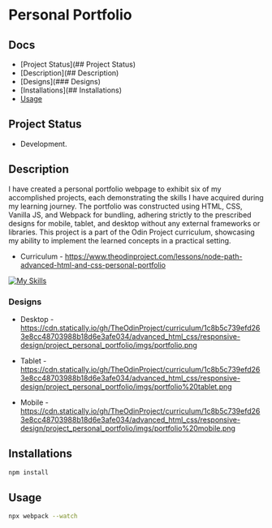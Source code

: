 # Personal Portfolio

## Docs
  - [Project Status](## Project Status)
  - [Description](## Description)
  - [Designs](### Designs)
  - [Installations](## Installations)
  - [Usage](##Usage)

## Project Status
  - Development.

## Description
I have created a personal portfolio webpage to exhibit six of my accomplished projects, each demonstrating the skills I have acquired during my learning journey. The portfolio was constructed using HTML, CSS, Vanilla JS, and Webpack for bundling, adhering strictly to the prescribed designs for mobile, tablet, and desktop without any external frameworks or libraries. This project is a part of the Odin Project curriculum, showcasing my ability to implement the learned concepts in a practical setting.

- Curriculum - https://www.theodinproject.com/lessons/node-path-advanced-html-and-css-personal-portfolio

[![My Skills](https://skillicons.dev/icons?i=js,html,css,webpack)](https://skillicons.dev)

### Designs
- Desktop - https://cdn.statically.io/gh/TheOdinProject/curriculum/1c8b5c739efd263e8cc48703988b18d6e3afe034/advanced_html_css/responsive-design/project_personal_portfolio/imgs/portfolio.png

- Tablet - https://cdn.statically.io/gh/TheOdinProject/curriculum/1c8b5c739efd263e8cc48703988b18d6e3afe034/advanced_html_css/responsive-design/project_personal_portfolio/imgs/portfolio%20tablet.png

- Mobile - https://cdn.statically.io/gh/TheOdinProject/curriculum/1c8b5c739efd263e8cc48703988b18d6e3afe034/advanced_html_css/responsive-design/project_personal_portfolio/imgs/portfolio%20mobile.png

## Installations
```bash
npm install
```

## Usage
```bash
npx webpack --watch
```
